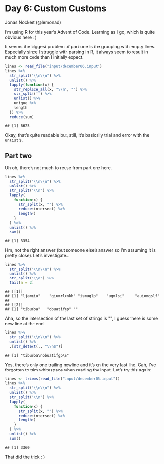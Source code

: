 Day 6: Custom Customs
================
Jonas Nockert (@lemonad)

I’m using R for this year’s Advent of Code. Learning as I go, which is
quite obvious here : )

It seems the biggest problem of part one is the grouping with empty
lines. Especially since I struggle with parsing in R, it always seem to
result in much more code than I initially expect.

``` r
lines <- read_file("input/december06.input")
lines %>%
  str_split("\\n\\n") %>%
  unlist() %>%
  lapply(function(x) {
    str_replace_all(x, "\\n", "") %>%
    str_split("") %>%
    unlist() %>%
    unique %>%
    length
  }) %>%
  reduce(sum)
```

    ## [1] 6625

Okay, that’s quite readable but, still, it’s basically trial and error
with the `unlist`’s.

## Part two

Uh oh, there’s not much to reuse from part one here.

``` r
lines %>%
  str_split("\\n\\n") %>%
  unlist() %>%
  str_split("\\n") %>%
  lapply(
    function(x) {
      str_split(x, "") %>%
      reduce(intersect) %>%
      length()
    }
  ) %>%
  unlist() %>%
  sum()
```

    ## [1] 3354

Hm, not the right answer (but someone else’s answer so I’m assuming it
is pretty close). Let’s investigate…

``` r
lines %>%
  str_split("\\n\\n") %>%
  unlist() %>%
  str_split("\\n") %>%
  tail(n = 2)
```

    ## [[1]]
    ## [1] "ljamgiu"    "giumrlenkh" "ismuglp"    "ugmlsi"     "auiomgslf" 
    ## 
    ## [[2]]
    ## [1] "tibudoa"   "obuatifgp" ""

Aha, so the intersection of the last set of strings is "", I guess there
is some new line at the end.

``` r
lines %>%
  str_split("\\n\\n") %>%
  unlist() %>%
  .[str_detect(., "\\n$")]
```

    ## [1] "tibudoa\nobuatifgp\n"

Yes, there’s only one trailing newline and it’s on the very last line.
Gah, I’ve forgotten to trim whitespace when reading the input. Let’s try
this again:

``` r
lines <- trimws(read_file("input/december06.input"))
lines %>%
  str_split("\\n\\n") %>%
  unlist() %>%
  str_split("\\n") %>%
  lapply(
    function(x) {
      str_split(x, "") %>%
      reduce(intersect) %>%
      length()
    }
  ) %>%
  unlist() %>%
  sum()
```

    ## [1] 3360

That did the trick : )
